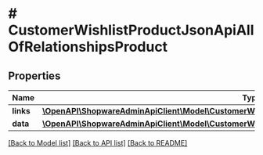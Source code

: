 # # CustomerWishlistProductJsonApiAllOfRelationshipsProduct

## Properties

Name | Type | Description | Notes
------------ | ------------- | ------------- | -------------
**links** | [**\OpenAPI\ShopwareAdminApiClient\Model\CustomerWishlistProductJsonApiAllOfRelationshipsProductLinks**](CustomerWishlistProductJsonApiAllOfRelationshipsProductLinks.md) |  | [optional]
**data** | [**\OpenAPI\ShopwareAdminApiClient\Model\CustomerWishlistProductJsonApiAllOfRelationshipsProductData**](CustomerWishlistProductJsonApiAllOfRelationshipsProductData.md) |  | [optional]

[[Back to Model list]](../../README.md#models) [[Back to API list]](../../README.md#endpoints) [[Back to README]](../../README.md)
